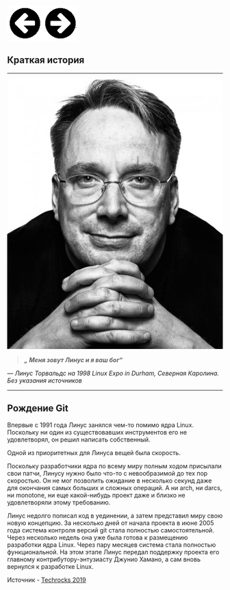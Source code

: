 [![« Вернуться на главную](./assets/back_button_new.png)](./readme.md)[![« Вернуться на главную](./assets/go_button_new.png)](./int.md) 

## Краткая история

---

![](./assets/linus-small.jpeg)

> ***„ Меня зовут Линус и я ваш бог“***

*— Линус Торвальдс на 1998 Linux Expo in Durham, Северная Каролина. Без указания источников*

---


## Рождение Git 

Впервые с 1991 года Линус занялся чем-то помимо ядра Linux. Поскольку ни один из существовавших инструментов его не удовлетворял, он решил написать собственный. 

Одной из приоритетных для Линуса вещей была скорость. 

Поскольку разработчики ядра по всему миру полным ходом присылали свои патчи, Линусу нужно было что-то с невообразимой до тех пор скоростью. Он не мог позволить ожидание в несколько секунд даже для окончания самых больших и сложных операций. А ни arch, ни darcs, ни monotone, ни еще какой-нибудь проект даже и близко не удовлетворяли этому требованию. 

Линус недолго пописал код в уединении, а затем представил миру свою новую концепцию. За несколько дней от начала проекта в июне 2005 года система контроля версий git стала полностью самостоятельной. Через несколько недель она уже была готова к размещению разработки ядра Linux. Через пару месяцев система стала полностью функциональной. На этом этапе Линус передал поддержку проекта его главному контрибутору-энтузиасту Джунио Хамано, а сам вновь вернулся к разработке Linux. 

Источник - [Techrocks 2019](https://techrocks.ru/2019/02/19/git-origin-story)
